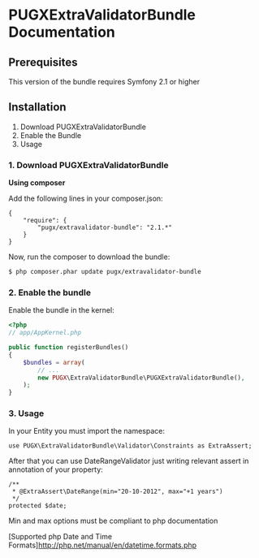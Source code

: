 PUGXExtraValidatorBundle Documentation
=====================================

## Prerequisites

This version of the bundle requires Symfony 2.1 or higher

## Installation

1. Download PUGXExtraValidatorBundle
2. Enable the Bundle
3. Usage

### 1. Download PUGXExtraValidatorBundle

**Using composer**

Add the following lines in your composer.json:

```
{
    "require": {
        "pugx/extravalidator-bundle": "2.1.*"
    }
}

```

Now, run the composer to download the bundle:

``` bash
$ php composer.phar update pugx/extravalidator-bundle
```

### 2. Enable the bundle

Enable the bundle in the kernel:

``` php
<?php
// app/AppKernel.php

public function registerBundles()
{
    $bundles = array(
        // ...
        new PUGX\ExtraValidatorBundle\PUGXExtraValidatorBundle(),
    );
}
```

### 3. Usage

In your Entity you must import the namespace:

```
use PUGX\ExtraValidatorBundle\Validator\Constraints as ExtraAssert;

```

After that you can use DateRangeValidator just writing relevant assert
in annotation of your property:

```
/**
 * @ExtraAssert\DateRange(min="20-10-2012", max="+1 years")
 */
protected $date;

```

Min and max options must be compliant to php documentation

[Supported php Date and Time Formats]http://php.net/manual/en/datetime.formats.php